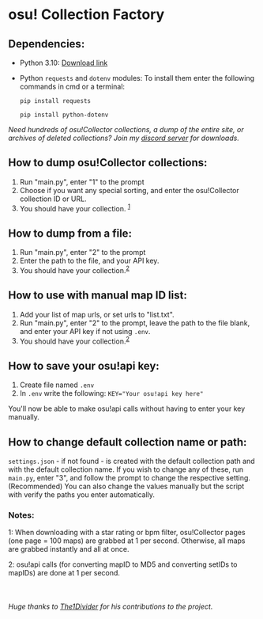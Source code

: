 # osu! Collection Factory

## Dependencies:
- Python 3.10: [Download link](https://www.python.org/downloads/)
- Python `requests` and `dotenv` modules: To install them enter the following commands in cmd or a terminal: 

    ```
    pip install requests
    ```
    ```
    pip install python-dotenv
    ```
*Need hundreds of osu!Collector collections, a dump of the entire site, or archives of deleted
 collections? Join my [discord server](https://discord.gg/T5vEAh4ruF) for downloads.*

## How to dump osu!Collector collections:
1. Run "main.py", enter "1" to the prompt
2. Choose if you want any special sorting, and enter the osu!Collector collection ID or URL.
3. You should have your collection. <sup>[1](#1)</sup>

## How to dump from a file:
1. Run "main.py", enter "2" to the prompt
2. Enter the path to the file, and your API key.
3. You should have your collection.<sup>[2](#2)</sup>

## How to use with manual map ID list:
1. Add your list of map urls, or set urls to "list.txt". 
2. Run "main.py", enter "2" to the prompt, leave the path to the file blank, and enter your API key if not using `.env`.
3. You should have your collection.<sup>[2](#2)</sup>

## How to save your osu!api key:
1. Create file named `.env`
2. In `.env` write the following: `KEY="Your osu!api key here"`

You'll now be able to make osu!api calls without having to enter your key manually.

## How to change default collection name or path:
`settings.json` - if not found - is created with the default collection path and with the default collection name.
If you wish to change any of these, run `main.py`, enter "3", and follow the prompt to change the respective setting. (Recommended)
You can also change the values manually but the script with verify the paths you enter automatically.

### Notes:
<a name="1">1</a>: When downloading with a star rating or bpm filter, osu!Collector pages (one page = 100 maps) are
                   grabbed at 1 per second. Otherwise, all maps are grabbed instantly and all at once.

<a name="2">2</a>: osu!api calls (for converting mapID to MD5 and converting setIDs to mapIDs) are done at 1 per second.

<br>

###### Huge thanks to [The1Divider](https://github.com/The1Divider) for his contributions to the project.
